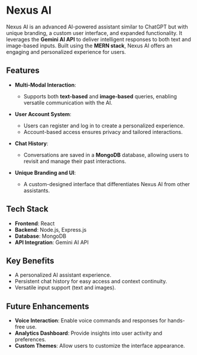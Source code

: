 # **Nexus AI**

Nexus AI is an advanced AI-powered assistant similar to ChatGPT but with unique branding, a custom user interface, and expanded functionality. It leverages the **Gemini AI API** to deliver intelligent responses to both text and image-based inputs. Built using the **MERN stack**, Nexus AI offers an engaging and personalized experience for users.

## **Features**

- **Multi-Modal Interaction**:
  - Supports both **text-based** and **image-based** queries, enabling versatile communication with the AI.
  
- **User Account System**:
  - Users can register and log in to create a personalized experience.
  - Account-based access ensures privacy and tailored interactions.

- **Chat History**:
  - Conversations are saved in a **MongoDB** database, allowing users to revisit and manage their past interactions.

- **Unique Branding and UI**:
  - A custom-designed interface that differentiates Nexus AI from other assistants.

## **Tech Stack**

- **Frontend**: React
- **Backend**: Node.js, Express.js
- **Database**: MongoDB
- **API Integration**: Gemini AI API

## **Key Benefits**

- A personalized AI assistant experience.
- Persistent chat history for easy access and context continuity.
- Versatile input support (text and images).

## **Future Enhancements**

- **Voice Interaction**: Enable voice commands and responses for hands-free use.
- **Analytics Dashboard**: Provide insights into user activity and preferences.
- **Custom Themes**: Allow users to customize the interface appearance.
